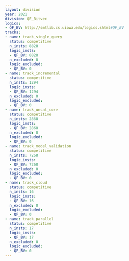 ```yaml
---
layout: division
year: 2021
division: QF_Bitvec
logics: 
- QF_BV: http://smtlib.cs.uiowa.edu/logics.shtml#QF_BV
tracks:
- name: track_single_query
  status: competitive
  n_insts: 8828
  logic_insts:
  - QF_BV: 8828
  n_excluded: 0
  logic_excluded:
  - QF_BV: 0
- name: track_incremental
  status: competitive
  n_insts: 1294
  logic_insts:
  - QF_BV: 1294
  n_excluded: 0
  logic_excluded:
  - QF_BV: 0
- name: track_unsat_core
  status: competitive
  n_insts: 2868
  logic_insts:
  - QF_BV: 2868
  n_excluded: 0
  logic_excluded:
  - QF_BV: 0
- name: track_model_validation
  status: competitive
  n_insts: 7268
  logic_insts:
  - QF_BV: 7268
  n_excluded: 0
  logic_excluded:
  - QF_BV: 0
- name: track_cloud
  status: competitive
  n_insts: 16
  logic_insts:
  - QF_BV: 16
  n_excluded: 0
  logic_excluded:
  - QF_BV: 0
- name: track_parallel
  status: competitive
  n_insts: 17
  logic_insts:
  - QF_BV: 17
  n_excluded: 0
  logic_excluded:
  - QF_BV: 0
---
```


